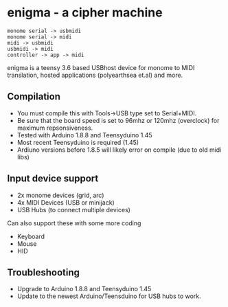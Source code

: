 # enigma - a cipher machine

```
monome serial -> usbmidi  
monome serial -> midi  
midi -> usbmidi  
usbmidi -> midi 
controller -> app -> midi  
```
enigma is a teensy 3.6 based USBhost device for monome to MIDI translation, hosted applications (polyearthsea et.al) and more.


## Compilation
* You must compile this with Tools->USB type set to Serial+MIDI.
* Be sure that the board speed is set to 96mhz or 120mhz (overclock) for maximum repsonsiveness.
* Tested with Arduino 1.8.8 and Teensyduino 1.45
* Most recent Teensyduino is required (1.45)
* Ardiuno versions before 1.8.5 will likely error on compile (due to old midi libs)


## Input device support
* 2x monome devices (grid, arc)
* 4x MIDI Devices (USB or minijack)
* USB Hubs (to connect multiple devices)

Can also support these with some more coding
* Keyboard
* Mouse
* HID 

## Troubleshooting
* Upgrade to Arduino 1.8.8 and Teensyduino 1.45
* Update to the newest Arduino/Teensduino for USB hubs to work.

